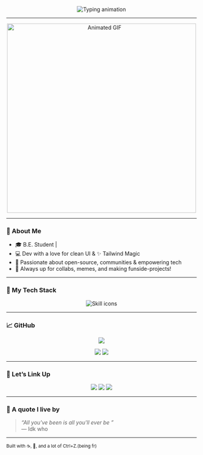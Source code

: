 
<p align="center">
  <img src="https://readme-typing-svg.herokuapp.com?font=Audiowide&size=30&duration=2000&pause=50&color=F2A6E3&center=true&vCenter=true&width=435&lines=Hey+there!+I'm+Disha+%F0%9F%91%8B;Open+Source+%F0%9F%8C%8E" alt="Typing animation" />
</p>


---

<p align="center">
  <img src="https://media1.giphy.com/media/v1.Y2lkPTc5MGI3NjExdTJsenI0OThuZ2k1ZTAydHhrcDQ1MDhkMWp1bXoxaG52eGZqMzNlNCZlcD12MV9pbnRlcm5hbF9naWZfYnlfaWQmY3Q9Zw/xT0xeifUCe6qj1zeYE/giphy.gif" width="500px" alt="Animated GIF" />
</p>  

---

### 🌷 About Me

- 🎓 B.E. Student |
- 💻 Dev with a love for clean UI & ✨ Tailwind Magic
- 🌸 Passionate about open-source, communities & empowering tech
- 💬 Always up for collabs, memes, and making funside-projects!

---

### 🌸 My Tech Stack

<p align="center">
  <img src="https://skillicons.dev/icons?i=html,css,js,tailwind,git,github,blender,java,vscode,figma&perline=12" alt="Skill icons" />
</p>

---

### 📈 GitHub 

<p align="center">
  <img src="https://github-readme-streak-stats.herokuapp.com?user=DishaA06&theme=tokyonight&date_format=M%20j%5B%2C%20Y%5D&ring=ff90b3&fire=ffa5d8&currStreakLabel=ffc6e0&border=DDDDDD00" />
</p>

<p align="center">
  <img src="https://github-readme-stats.vercel.app/api?username=DishaA06&show_icons=true&theme=bubblegum&icon_color=ff90b3&title_color=ffa5d8&hide_border=true" />
  <img src="https://github-readme-stats.vercel.app/api/top-langs/?username=DishaA06&layout=compact&theme=bubblegum&hide_border=true" />
</p>

---

### 💌 Let’s Link Up

<p align="center">
  <a href="https://www.linkedin.com/in/disha-oza-bba48928a/"><img src="https://img.shields.io/badge/LinkedIn-DishaOza-blue?style=for-the-badge&logo=linkedin" /></a>
  <a href="https://www.instagram.com/croqi_us?utm_source=ig_web_button_share_sheet&igsh=MWJqNXFvOHc3cnptNA=="><img src="https://img.shields.io/badge/Instagram-ARTPAGE-pink?style=for-the-badge&logo=Instagram" /></a>
<!--     <a href="mailto:doza57524@gmail.com">
    <img src="https://img.shields.io/badge/Email-Contact_Me-red?style=for-the-badge&logo=gmail&logoColor=white" /></a>
</p> -->
<a href="https://mail.google.com/mail/?view=cm&fs=1&to=doza57524@gmail.com" target="_blank">
  <img src="https://img.shields.io/badge/Email-DishaOza-red?style=for-the-badge&logo=gmail&logoColor=white" />
</a>

---

### 🌼 A quote I live by

> _“All you've been is all you'll ever be ”_  
> — Idk who

---

<sub align="center">
Built with ☕, 🍜, and a lot of Ctrl+Z.(being fr)
</sub>
